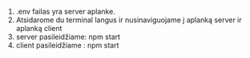 1) .env failas yra server aplanke.
2) Atsidarome du terminal langus ir nusinaviguojame į aplanką server ir aplanką client
3) server pasileidžiame: npm start
4) client pasileidžiame : npm start
